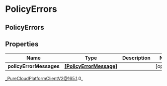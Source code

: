 # PolicyErrors

## PolicyErrors

## Properties

|Name | Type | Description | Notes|
|------------ | ------------- | ------------- | -------------|
| **policyErrorMessages** | [**[PolicyErrorMessage]**]([PolicyErrorMessage]) |  | [optional] |



_PureCloudPlatformClientV2@165.1.0_

